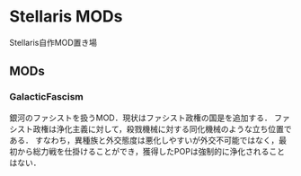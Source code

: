 # Stellaris MODs

Stellaris自作MOD置き場

## MODs

### GalacticFascism

銀河のファシストを扱うMOD．現状はファシスト政権の国是を追加する．
ファシスト政権は浄化主義に対して，殺戮機械に対する同化機械のような立ち位置である．
すなわち，異種族と外交態度は悪化しやすいが外交不可能ではなく，最初から総力戦を仕掛けることができ，獲得したPOPは強制的に浄化されることはない．